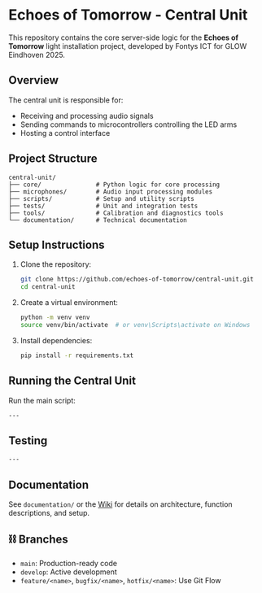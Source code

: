 # Echoes of Tomorrow - Central Unit

This repository contains the core server-side logic for the **Echoes of Tomorrow** light installation project, developed by Fontys ICT for GLOW Eindhoven 2025.

## Overview
The central unit is responsible for:
- Receiving and processing audio signals
- Sending commands to microcontrollers controlling the LED arms
- Hosting a control interface

## Project Structure
```
central-unit/
├── core/               # Python logic for core processing
├── microphones/        # Audio input processing modules
├── scripts/            # Setup and utility scripts
├── tests/              # Unit and integration tests
├── tools/              # Calibration and diagnostics tools
└── documentation/      # Technical documentation
```

## Setup Instructions
1. Clone the repository:
   ```bash
   git clone https://github.com/echoes-of-tomorrow/central-unit.git
   cd central-unit
   ```

2. Create a virtual environment:
   ```bash
   python -m venv venv
   source venv/bin/activate  # or venv\Scripts\activate on Windows
   ```

3. Install dependencies:
   ```bash
   pip install -r requirements.txt
   ```

## Running the Central Unit
Run the main script:
```bash
---
```

## Testing
```bash
---
```

## Documentation
See `documentation/` or the [Wiki](https://github.com/echoes-of-tomorrow/central-unit/wiki) for details on architecture, function descriptions, and setup.

## ⛓ Branches
- `main`: Production-ready code
- `develop`: Active development
- `feature/<name>`, `bugfix/<name>`, `hotfix/<name>`: Use Git Flow
